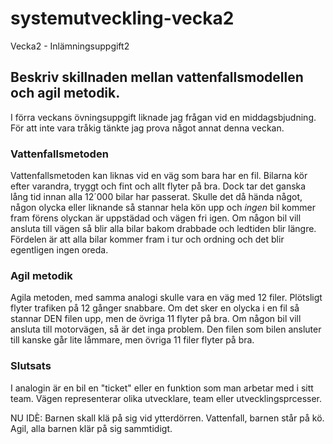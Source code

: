 # systemutveckling-vecka2
Vecka2 - Inlämningsuppgift2

## **Beskriv skillnaden mellan vattenfallsmodellen och agil metodik.**
I förra veckans övningsuppgift liknade jag frågan vid en middagsbjudning. För att inte vara tråkig tänkte jag prova något annat denna veckan. 

### Vattenfallsmetoden
Vattenfallsmetoden kan liknas vid en väg som bara har en fil. Bilarna kör efter varandra, tryggt och fint och allt flyter på bra. Dock tar det ganska lång tid innan alla 12´000 bilar har passerat. Skulle det då hända något, någon olycka eller liknande så stannar hela kön upp och *ingen* bil kommer fram förens olyckan är uppstädad och vägen fri igen. 
Om någon bil vill ansluta till vägen så blir alla bilar bakom drabbade och ledtiden blir längre. 
Fördelen är att alla bilar kommer fram i tur och ordning och det blir egentligen ingen oreda. 

### Agil metodik
Agila metoden, med samma analogi skulle vara en väg med 12 filer. Plötsligt flyter trafiken på 12 gånger snabbare. Om det sker en olycka i en fil så stannar DEN filen upp, men de övriga 11 flyter på bra. Om någon bil vill ansluta till motorvägen, så är det inga problem. Den filen som bilen ansluter till kanske går lite låmmare, men övriga 11 filer flyter på bra. 

### Slutsats
I analogin är en bil en "ticket" eller en funktion som man arbetar med i sitt team. 
Vägen representerar olika utvecklare, team eller utvecklingsprcesser.




NU IDÈ: 
Barnen skall klä på sig vid ytterdörren. Vattenfall, barnen står på kö. 
Agil, alla barnen klär på sig sammtidigt. 
